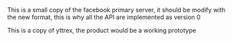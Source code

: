 This is a small copy of the facebook primary server, it should be modify with the new format,
this is why all the API are implemented as version 0 

This is a copy of yttrex, the product would be a working prototype
